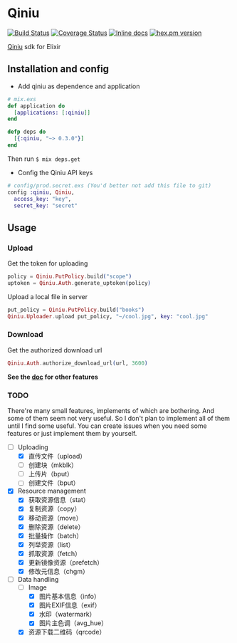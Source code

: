 Qiniu
=====

[![Build Status](https://travis-ci.org/tony612/qiniu.svg?branch=master)](https://travis-ci.org/tony612/qiniu)
[![Coverage Status](https://coveralls.io/repos/github/tony612/qiniu/badge.svg?branch=master)](https://coveralls.io/github/tony612/qiniu?branch=master)
[![Inline docs](http://inch-ci.org/github/tony612/qiniu.svg?branch=master)](http://inch-ci.org/github/tony612/qiniu)
[![hex.pm version](https://img.shields.io/hexpm/v/qiniu.svg)](https://hex.pm/packages/qiniu)

[Qiniu](http://www.qiniu.com) sdk for Elixir

## Installation and config

* Add qiniu as dependence and application

```elixir
# mix.exs
def application do
  [applications: [:qiniu]]
end

defp deps do
  [{:qiniu, "~> 0.3.0"}]
end
```

Then run `$ mix deps.get`

* Config the Qiniu API keys

```elixir
# config/prod.secret.exs (You'd better not add this file to git)
config :qiniu, Qiniu,
  access_key: "key",
  secret_key: "secret"
```

## Usage

### Upload

Get the token for uploading

```elixir
policy = Qiniu.PutPolicy.build("scope")
uptoken = Qiniu.Auth.generate_uptoken(policy)
```

Upload a local file in server

```elixir
put_policy = Qiniu.PutPolicy.build("books")
Qiniu.Uploader.upload put_policy, "~/cool.jpg", key: "cool.jpg"
```

### Download

Get the authorized download url

```elixir
Qiniu.Auth.authorize_download_url(url, 3600)
```

**See the [doc](http://hexdocs.pm/qiniu/) for other features**

### TODO

There're many small features, implements of which are bothering.
And some of them seem not very useful. So I don't plan to implement all of them
until I find some useful. You can create issues when you need some features
or just implement them by yourself.

- [ ] Uploading
  - [x] 直传文件（upload）
  - [ ] 创建块（mkblk）
  - [ ] 上传片（bput）
  - [ ] 创建文件（bput）
- [x] Resource management
  - [x] 获取资源信息（stat）
  - [x] 复制资源（copy）
  - [x] 移动资源（move）
  - [x] 删除资源（delete）
  - [x] 批量操作（batch）
  - [x] 列举资源（list）
  - [x] 抓取资源（fetch）
  - [x] 更新镜像资源（prefetch）
  - [x] 修改元信息（chgm）
- [ ] Data handling
  - [ ] Image
    - [x] 图片基本信息（info）
    - [x] 图片EXIF信息（exif）
    - [x] 水印（watermark）
    - [x] 图片主色调（avg_hue）
  - [x] 资源下载二维码（qrcode）
